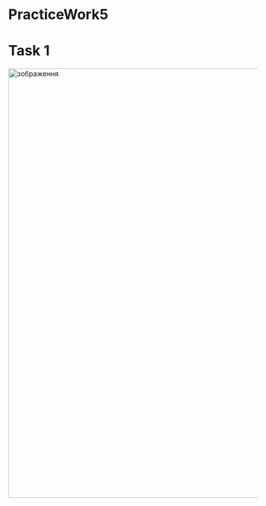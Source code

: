 # PracticeWork5


# Task 1
<img width="1635" height="868" alt="зображення" src="https://github.com/user-attachments/assets/f201be0f-d1e3-44cc-8843-51f88ceff526" />

